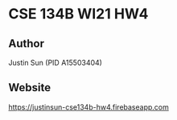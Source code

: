 # CSE 134B WI21 HW4

## Author
Justin Sun (PID A15503404)

## Website
https://justinsun-cse134b-hw4.firebaseapp.com